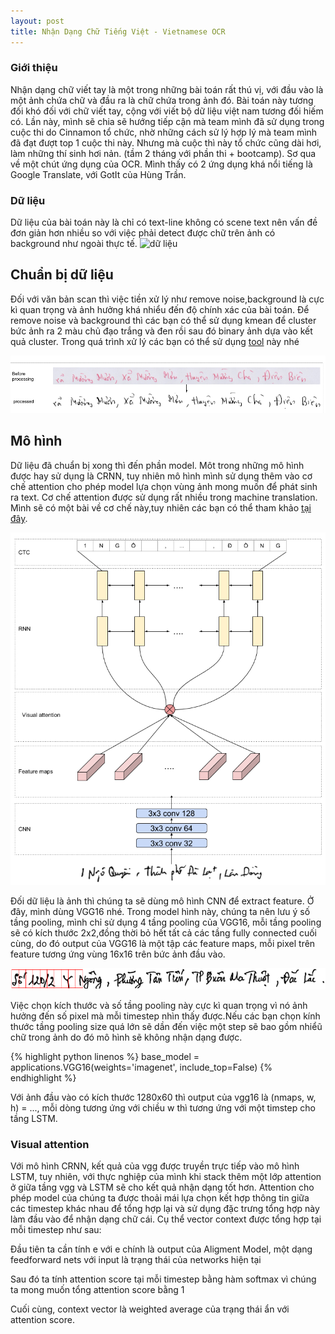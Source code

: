 ```yaml
---
layout: post
title: Nhận Dạng Chữ Tiếng Việt - Vietnamese OCR
---
```

### Giới thiệu
Nhận dạng chữ viết tay là một trong những bài toán rất thú vị, với đầu vào là một ảnh chứa chữ và đầu ra là chữ chứa trong ảnh đó. Bài toán này tương đối khó đối với chữ viết tay, cộng với viết bộ dữ liệu việt nam tương đối hiếm có. Lần này, mình sẽ chia sẽ hướng tiếp cận mà team mình đã sử dụng trong cuộc thi do Cinnamon tổ chức, nhờ những cách sử lý hợp lý mà team mình đã đạt đượt top 1 cuộc thi này. Nhưng mà cuộc thì này tổ chức cũng dài hơi, làm những thí sinh hơi nản. (tầm 2 tháng với phần thi + bootcamp). Sơ qua về một chút ứng dụng của OCR. Mình thấy có 2 ứng dụng khá nổi tiếng là Google Translate, với GotIt của Hùng Trần.

### Dữ liệu
Dữ liệu của bài toán này là chỉ có text-line không có scene text nên vấn đề đơn giản hơn nhiều so với việc phải detect được chữ trên ảnh có background như ngoài thực tế. 
![dữ liệu]({{site.baseurl}}/images/ocr_dataset.png)


## Chuẩn bị dữ liệu
Đối với văn bản scan thì việc tiền xử lý như remove noise,background là cực kì quan trọng và ảnh hưởng khá nhiểu đến độ chính xác của bài toán. Để remove noise và background thì các bạn có thể sử dụng kmean để cluster bức ảnh ra 2 màu chủ đạo trắng và đen rồi sau đó binary ảnh dựa vào kết quả cluster. Trong quá trình xử lý các bạn có thể sử dụng [tool](https://github.com/mauvilsa/imgtxtenh) này nhé

<div class="img-div" markdown="0">
    <img src="/images/ocr_process_step.png" />
</div>

## Mô hình
Dữ liệu đã chuẩn bị xong thì đến phần model. Môt trong những mô hình được hay sử dụng là CRNN, tuy nhiên mô hình mình sử dụng thêm vào cơ chế attention cho phép model lựa chọn vùng ảnh mong muốn để phát sinh ra text. Cơ chế attention được sử dụng rất nhiều trong machine translation. Mình sẽ có một bài về cơ chế này,tuy nhiên các bạn có thể tham khảo [tại đây](http://www.wildml.com/2016/01/attention-and-memory-in-deep-learning-and-nlp/). 

<div class="img-div" markdown="0">
    <img src="/images/ocr_crnn.png" />
</div>

Đối dữ liệu là ảnh thì chúng ta sẽ dùng mô hình CNN để extract feature.  Ở đây, mình dùng VGG16 nhé. Trong model hình này, chúng ta nên lưu ý số tầng pooling, mình chỉ sử dụng 4 tầng pooling của VGG16, mỗi tầng pooling sẽ có kích thước 2x2,đồng thời bỏ hết tất cả các tầng fully connected cuối cùng, do đó output của VGG16 là một tập các feature maps, mỗi pixel trên feature tương ứng vùng 16x16 trên bức ảnh đầu vào. 

<div class="img-div" markdown="0">
    <img src="/images/ocr_pooling_size.png" />
</div>

Việc chọn kích thước và số tầng pooling này cực kì quan trọng vì nó ảnh hưởng đến số pixel mà mỗi timestep nhìn thấy được.Nếu các bạn chọn kính thước tầng pooling size quá lớn sẽ dần đến việc một step sẽ bao gồm nhiểũ chữ trong ảnh do đó mô hình sẽ không nhận dạng được.

{% highlight python linenos %}
base_model = applications.VGG16(weights='imagenet', include_top=False)
{% endhighlight %}

Với ảnh đầu vào có kích thước 1280x60 thì output của vgg16 là (nmaps, w, h) = ..., mỗi dòng tương ứng với chiều w thì tương ứng với một timstep cho tầng LSTM.

### Visual attention
Với mô hình CRNN, kết quả của vgg được truyền trực tiếp vào mô hình LSTM, tuy nhiên, với thực nghiệp của mình khi stack thêm một lớp attention ở giữa tầng vgg và LSTM sẽ cho kết quả nhận dạng tốt hơn. Attention cho phép model của chúng ta được thoải mái lựa chọn kết hợp thông tin giữa các timestep khác nhau để tổng hợp lại và sử dụng đặc trưng tổng hợp này làm đầu vào để nhận dạng chữ cái. Cụ thể vector context được tổng hợp tại mỗi timestep như sau:

<span id="aligment_model" style="font-size:150%"></span>

Đầu tiên ta cần tính e với e chính là output của Aligment Model, một dạng feedforward nets với input là trạng thái của networks hiện tại 

<span id="aligment_score" style="font-size:150%"></span>

Sau đó ta tính attention score tại mỗi timestep bằng hàm softmax vì chúng ta mong muốn tổng attention score bằng 1

<span id="context_vector" style="font-size:150%"></span>

Cuối cùng, context vector là weighted average của trạng thái ẩn với attention score.

<script>
var aligment_model = $("#aligment_model");
katex.render("e_{ij}=a(s_{i-1}, h_{j})", aligment_model[0]);

var aligment_score = $("#aligment_score");
katex.render("\alpha_{ij} = softmax(e_{ij})", aligment_score[0]);

var context_vector = $("#context_vector");
katex.render("c_{i} = \sum_{j=1}^{T_{x}}\alpha_{ij}*h_{j}", context_vector[0]);
</script>
